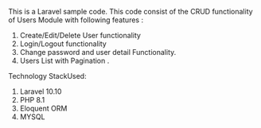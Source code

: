 This is a Laravel sample code. This code consist of the CRUD functionality of Users Module with following features :

1. Create/Edit/Delete User functionality
2. Login/Logout functionality
3. Change password and user detail Functionality.
4. Users List with Pagination .

Technology StackUsed:
1. Laravel 10.10
2. PHP 8.1
3. Eloquent ORM
4. MYSQL